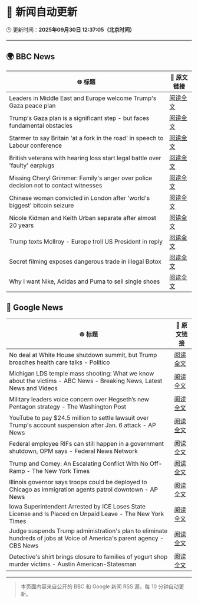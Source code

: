 # 🧠 新闻自动更新

🕒 更新时间：**2025年09月30日 12:37:05（北京时间）**

---

## 🌍 BBC News

| 🌐 标题 | 🔗 原文链接 |
|--------|-------------|
| Leaders in Middle East and Europe welcome Trump's Gaza peace plan | [阅读全文](https://www.bbc.com/news/articles/c1dq9xwngv2o?at_medium=RSS&at_campaign=rss) |
| Trump's Gaza plan is a significant step - but faces fundamental obstacles | [阅读全文](https://www.bbc.com/news/articles/cy4r1xjy90ko?at_medium=RSS&at_campaign=rss) |
| Starmer to say Britain 'at a fork in the road' in speech to Labour conference | [阅读全文](https://www.bbc.com/news/articles/cn4w37x524wo?at_medium=RSS&at_campaign=rss) |
| British veterans with hearing loss start legal battle over 'faulty' earplugs | [阅读全文](https://www.bbc.com/news/articles/ce84e4egp38o?at_medium=RSS&at_campaign=rss) |
| Missing Cheryl Grimmer: Family's anger over police decision not to contact witnesses | [阅读全文](https://www.bbc.com/news/articles/c1ed4g1q52no?at_medium=RSS&at_campaign=rss) |
| Chinese woman convicted in London after 'world's biggest' bitcoin seizure | [阅读全文](https://www.bbc.com/news/articles/cy0415kk3rzo?at_medium=RSS&at_campaign=rss) |
| Nicole Kidman and Keith Urban separate after almost 20 years | [阅读全文](https://www.bbc.com/news/articles/cdjz7r8jk3ko?at_medium=RSS&at_campaign=rss) |
| Trump texts McIlroy - Europe troll US President in reply | [阅读全文](https://www.bbc.com/sport/golf/articles/c07v0dmgjezo?at_medium=RSS&at_campaign=rss) |
| Secret filming exposes dangerous trade in illegal Botox | [阅读全文](https://www.bbc.com/news/articles/cn82z3grpd3o?at_medium=RSS&at_campaign=rss) |
| Why I want Nike, Adidas and Puma to sell single shoes | [阅读全文](https://www.bbc.com/news/articles/cewnje717rqo?at_medium=RSS&at_campaign=rss) |

## 📰 Google News

| 🌐 标题 | 🔗 原文链接 |
|--------|-------------|
| No deal at White House shutdown summit, but Trump broaches health care talks - Politico | [阅读全文](https://news.google.com/rss/articles/CBMiowFBVV95cUxPbXk5Q2d0LUxTanhRQjRILUlrTmYwV3RsdnJ6bVhFUTBMRmh3bWNpb1JEamhGREtoN2JaMDBET3pFNkNNQ2NBNHJLLUtEUHJrcERiOGd2ZGgzQU9yZlZiZjR0TEtXandRZzJIbWhMU1JmaElybzlka3hqWTljNHo0dk4zSEVINGNQTFZPMDYtTExFbnV4ZDVTaGNSeVVsUDJlYWtJ?oc=5) |
| Michigan LDS temple mass shooting: What we know about the victims - ABC News - Breaking News, Latest News and Videos | [阅读全文](https://news.google.com/rss/articles/CBMijwFBVV95cUxQZ1lqSVhIS2JkWnVJTk82QWpRMEVDdWpXaHF6VEFvVjNiZWtDWFlRR3VIR1NsUkFpUnRWaUUzRGM0N2ZxTEx2aG14dDJQVno3Uk9jT3dVT3RXQks3NGpaTXRvTnR6LXczenhHaHdfa0JJaGVScktDUHRNM0JMUUpaTHdzSWFZNWdhWDZhbDdiMNIBlAFBVV95cUxQdzN5WENaeXZuY1RnZ1J6VFlxVDdfWGpJTnltcEZxY0FoREgteXVlZV9HckJEWUZua213RzFDZ0J6dGNoU2szTk83TkpSd0kwN1gtXzJqNFY5LUl1QlZ6VC1qeUUtZzY2ZlZ1S2dpTEktS083N0JFNzlxZ081RnA0cTRFTkoxdVdnY2RYeU5rN2JNbEJB?oc=5) |
| Military leaders voice concern over Hegseth’s new Pentagon strategy - The Washington Post | [阅读全文](https://news.google.com/rss/articles/CBMirAFBVV95cUxNOVg5TFNLOXhKa0JISWFXM3Jrck9POFN1RmVLN3p1dEY0eFhwZ3laM082a1VfR0tVd25KQVMxckp4WVlsM2xvR0lqUld2M1FSZDZVRnNrQUtvUzU1VGdRY2JwSV8tR0xkQnBqal92Z2M4XzR2M0FsTVRodlIyY2dMVzdqQmhvWW9KSUFnN3F3SHV2dkU3enNMVEJZZTNMMHVFX1VjejROdC1ZSzVs?oc=5) |
| YouTube to pay $24.5 million to settle lawsuit over Trump's account suspension after Jan. 6 attack - AP News | [阅读全文](https://news.google.com/rss/articles/CBMiowFBVV95cUxOTG1DQ0Z2RUNNaldvNGxBZzFBNWwtOHJxaEp2UGE2dkFPM0x6Y0pQOWRYRVoxVEtqRjd0SHVMeDlJY0tXeTIyUHIydG9VX3FzVnMwMGZZSTZTVGVjbEFtYllXdmluWnBiT0NJLTRSUU1FUkMwYVkxQS1jR20wdWZiNUd4eE1SbHo2TGR5Yjc2bGVIX0dUbFoyM3dBQlZIOURmLVJN?oc=5) |
| Federal employee RIFs can still happen in a government shutdown, OPM says - Federal News Network | [阅读全文](https://news.google.com/rss/articles/CBMizAFBVV95cUxNZVVBVF9PSzVKc1FTM0x6YnpwRkZFLWptbW02MEtIMDk3Y1c3ejctTFdmWmxMS0k0dTVKVUFlQzE0RXJTcGgyc19ZWGVaaVc5ZTlGbHpDQ0liN0NEYlE0cUtUdTZQdTM1a3ZoTE5VTFFNVVk4X1ZrRDM2OTFyVWZwWHBIb1BLY3FWZGgzcmF1MF9RSHR1NTg2UUJGclYtQ2s1NGx4QTZiZzBhRFBPTmpDeDdkejlNMmo3SEpXRXFaQ2JnR1BkVWVYVktQZ1c?oc=5) |
| Trump and Comey: An Escalating Conflict With No Off-Ramp - The New York Times | [阅读全文](https://news.google.com/rss/articles/CBMiiwFBVV95cUxNeVBCQW8tSHkyTFVXX1hmWjZfVlBjck9YZmNaVVhKbzd0U0pqTGFEU3B6QWFWdjRTS3REWnlNZXBQdTF3clpxcnNHQTE5cmg2QlVLMlVZV2lDRnNBczVlMklxYUhpNVFsRlV4OWVqUU50TGRHd3kzTmt6eGhqWTRidmY2V3hlM0pzdDFv?oc=5) |
| Illinois governor says troops could be deployed to Chicago as immigration agents patrol downtown - AP News | [阅读全文](https://news.google.com/rss/articles/CBMirwFBVV95cUxNc0NnQ3VLY04tbzViYnU5dVdmRXVqVmo0VXFLcHk0R3EwS2tFeWF6SzFNdDdkTC1yMnE0WHdlbUQyRjFPSDhSSkJKYVp1enFjTzd0OXZndlJmbHNfVGY5WTJoWUp1aUNhcjVsSEE1aFZBbnpLcXRacTNxaTFhcUZyN004UDBZSkdSR1djdTFIejhuNm1CTzhDS29xdEdhOE4zN25mOWM2Zmk0TWdibXd3?oc=5) |
| Iowa Superintendent Arrested by ICE Loses State License and Is Placed on Unpaid Leave - The New York Times | [阅读全文](https://news.google.com/rss/articles/CBMihwFBVV95cUxPSVRtUDdWVWFBSG42cGFDTlBSVk9qbjVZNUVTMDJoeVBZUE1UaWU5bFhSMWlraXZjT2lPdGl5TUkxd3BuOS1KVG16LS10bE92Z21Nd3Q3ZWZLVjJXYld2d19ZYUJFUkFkS0p4dDdkeks0RjdBLWFKRHBXYmpONDRhOS1EUXZLY2M?oc=5) |
| Judge suspends Trump administration's plan to eliminate hundreds of jobs at Voice of America's parent agency - CBS News | [阅读全文](https://news.google.com/rss/articles/CBMilwFBVV95cUxQSzI2bV9JVXUzWEN4dFhmOU8wN3Y2Mi1GVnVXWGMyUFlHM0M3dmM4RUZFVnlpSEh6M1hLMWhIYUJJT3VfTDBJNVU5TGY3R01xZ0J5NWFQdzJ4SFJ6a1gyU3VzdlpIcU0tbHc2OURFME0xT1l4ejJUOElCLVRZRjk4NXd3MjhOVjNMbEVLbUplU0QySzQ3UmJR0gGcAUFVX3lxTFBtdjBIZDlvWXRyaFljSVlWN3N2NzR3bHdiQk5ZMVItNG4wV2doc3J3Qy1jSnFnN0V0dUNNekgwMWNKXzZiVlF2VF9US3VDaU1OdXRPdElzc3BuMmhKQWJRdGk2SVB2ZFVFSkgzblpDRG5OaFM2dFNJblhRNTJFT0kzQk13WklrQktmcllfRnhHX0UwcDNlT3hKMWp4RQ?oc=5) |
| Detective's shirt brings closure to families of yogurt shop murder victims - Austin American-Statesman | [阅读全文](https://news.google.com/rss/articles/CBMipwFBVV95cUxOdmxSY2JnNUNKTjZRRkN4MTNRQ3FrT0J6S2hOZU5MR2RkcUt1LWpXUEZwUjgycFFNUTAya2JXTHItT2YxcU4yT0lfSmdKSlZKUzB0M1pDa0pjRVhpN3k2c0I4bWg4QktNNFZGTWdieDJyTDB0WmJNaUI5WEFrc2hrUklIVUs4Rm1PdVNVNTFLcWF0eF9aWU44MXIzNlhMbWFVVjdWSFZ4TQ?oc=5) |

---
> 本页面内容来自公开的 BBC 和 Google 新闻 RSS 源，每 10 分钟自动更新。